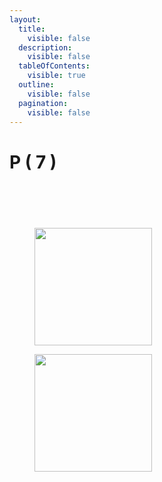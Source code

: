 ```yaml
---
layout:
  title:
    visible: false
  description:
    visible: false
  tableOfContents:
    visible: true
  outline:
    visible: false
  pagination:
    visible: false
---
```


# P ( 7 )

<div data-full-width="true">

<figure><img src="https://rider-card.com/images/cardlist/card/RT1-072.png" alt=""><figcaption></figcaption></figure>

 

<figure><img src="https://rider-card.com/images/cardlist/card/RT1-073.png" alt=""><figcaption></figcaption></figure>

 

<figure><img src="https://rider-card.com/images/cardlist/card/RT1-074.png" alt=""><figcaption></figcaption></figure>

 

<figure><img src="https://rider-card.com/images/cardlist/card/RT1-075.png" alt=""><figcaption></figcaption></figure>

 

<figure><img src="https://rider-card.com/images/cardlist/card/RT1-076.png" alt=""><figcaption></figcaption></figure>

</div>

<div data-full-width="true">

<figure><img src="https://rider-card.com/images/cardlist/card/RT1-077.png" alt="" width="188"><figcaption></figcaption></figure>

 

<figure><img src="https://rider-card.com/images/cardlist/card/RT1-078.png" alt="" width="188"><figcaption></figcaption></figure>

</div>
